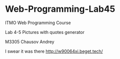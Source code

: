 # Web-Programming-Lab45

ITMO Web Programming Course

Lab 4-5 Pictures with quotes generator

M3305
Chausov Andrey

I swear it was there 
http://w90064xi.beget.tech/
